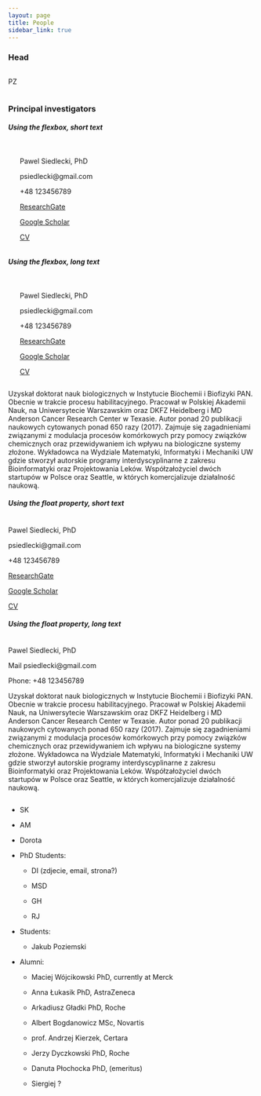 ```yaml
---
layout: page
title: People
sidebar_link: true
---
```


### Head

<div style="overflow: auto">
  <img src="https://placehold.it/200x200" alt="" style="float:left; margin-right: 20px">
  <p>PZ</p>
</div>


### Principal investigators

##### Using the flexbox, short text

<div style="display: flex; flex-wrap: wrap">
  <img src="https://placehold.it/200x200" alt="">
  <ul style="list-style-type:none;">
    <li><p style="margin-bottom: 0px;">Pawel Siedlecki, PhD</p></li>
    <li><p style="margin-bottom: 0px">psiedlecki@gmail.com</p></li>
    <li><p style="margin-bottom: 0px">+48 123456789</p></li>
    <li><p style="margin-bottom: 0px"><a href="https://www.researchgate.net/profile/Pawel_Siedlecki">ResearchGate</a></p></li>
    <li><p style="margin-bottom: 0px"><a href="https://scholar.google.pl/citations?user=4MGHwSYAAAAJ&hl=en">Google Scholar</a></p></li>
    <li><p style="margin-bottom: 0px"><a href="http://webjeda.com/online-cv/">CV</a></p></li>
</ul>
</div>

##### Using the flexbox, long text

<div style="display: flex; flex-wrap: wrap">
  <img src="https://placehold.it/200x200" alt="">
  <ul style="list-style-type:none;">
    <li><p style="margin-bottom: 0px;">Pawel Siedlecki, PhD</p></li>
    <li><p style="margin-bottom: 0px">psiedlecki@gmail.com</p></li>
    <li><p style="margin-bottom: 0px">+48 123456789</p></li>
    <li><p style="margin-bottom: 0px"><a href="https://www.researchgate.net/profile/Pawel_Siedlecki">ResearchGate</a></p></li>
    <li><p style="margin-bottom: 0px"><a href="https://scholar.google.pl/citations?user=4MGHwSYAAAAJ&hl=en">Google Scholar</a></p></li>
    <li><p style="margin-bottom: 0px"><a href="http://webjeda.com/online-cv/">CV</a></p></li>
</ul>
</div>
<p>Uzyskał doktorat nauk biologicznych w Instytucie Biochemii i Biofizyki PAN. Obecnie w trakcie procesu habilitacyjnego. Pracował w Polskiej Akademii Nauk, na Uniwersytecie Warszawskim oraz DKFZ Heidelberg i MD Anderson Cancer Research Center w Texasie. Autor ponad 20 publikacji naukowych cytowanych ponad 650 razy (2017). Zajmuje się zagadnieniami związanymi z modulacja procesów komórkowych przy pomocy związków chemicznych oraz przewidywaniem ich wpływu na biologiczne systemy złożone. Wykładowca na Wydziale Matematyki, Informatyki i Mechaniki UW gdzie stworzył autorskie programy interdyscyplinarne z zakresu Bioinformatyki oraz Projektowania Leków. Współzałożyciel dwóch startupów w Polsce oraz Seattle, w których komercjalizuje działalność naukową.</p>

##### Using the float property, short text

<div style="overflow: auto">
  <img src="https://placehold.it/200x200" alt="" style="float:left; margin-right: 200px">
  <p style="margin-bottom: 0px;">Pawel Siedlecki, PhD</p>
  <p style="margin-bottom: 0px">psiedlecki@gmail.com</p>
  <p style="margin-bottom: 0px">+48 123456789</p>
  <p style="margin-bottom: 0px"><a href="https://www.researchgate.net/profile/Pawel_Siedlecki">ResearchGate</a></p>
  <p style="margin-bottom: 0px"><a href="https://scholar.google.pl/citations?user=4MGHwSYAAAAJ&hl=en">Google Scholar</a></p>
  <p style="margin-bottom: 0px"><a href="http://webjeda.com/online-cv/">CV</a></p>
</div>

##### Using the float property, long text

<div style="overflow: auto">
  <img src="https://placehold.it/200x200" alt="" style="float:left; margin-right: 20px">
  <p>Pawel Siedlecki, PhD</p>
  <p>Mail psiedlecki@gmail.com</p>
  <p>Phone: +48 123456789</p>
  <p>Uzyskał doktorat nauk biologicznych w Instytucie Biochemii i Biofizyki PAN. Obecnie w trakcie procesu habilitacyjnego. Pracował w Polskiej Akademii Nauk, na Uniwersytecie Warszawskim oraz DKFZ Heidelberg i MD Anderson Cancer Research Center w Texasie. Autor ponad 20 publikacji naukowych cytowanych ponad 650 razy (2017). Zajmuje się zagadnieniami związanymi z modulacja procesów komórkowych przy pomocy związków chemicznych oraz przewidywaniem ich wpływu na biologiczne systemy złożone. Wykładowca na Wydziale Matematyki, Informatyki i Mechaniki UW gdzie stworzył autorskie programy interdyscyplinarne z zakresu Bioinformatyki oraz Projektowania Leków. Współzałożyciel dwóch startupów w Polsce oraz Seattle, w których komercjalizuje działalność naukową.</p>
</div>

  - SK

 - AM

 - Dorota

- PhD Students:

  - DI (zdjecie, email, strona?)

  - MSD

  - GH

  - RJ

- Students:

  - Jakub Poziemski

- Alumni:

  - Maciej Wójcikowski PhD, currently at Merck

  - Anna Łukasik PhD, AstraZeneca

  - Arkadiusz Gładki PhD, Roche

  - Albert Bogdanowicz MSc,  Novartis

  - prof. Andrzej Kierzek, Certara

  - Jerzy Dyczkowski PhD, Roche

  - Danuta Płochocka PhD, (emeritus)

  - Siergiej ?

